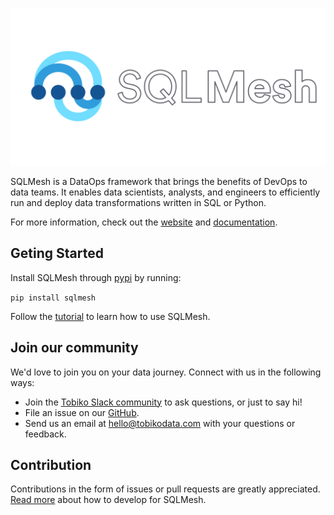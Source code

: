 ![SQLMesh logo](sqlmesh.svg)

SQLMesh is a DataOps framework that brings the benefits of DevOps to data teams. It enables data scientists, analysts, and engineers to efficiently run and deploy data transformations written in SQL or Python.

For more information, check out the [website](https://sqlmesh.com) and [documentation](https://sqlmesh.readthedocs.io/en/stable/).

## Geting Started
Install SQLMesh through [pypi](https://pypi.org/project/sqlmesh/) by running:

```pip install sqlmesh```

Follow the [tutorial](https://sqlmesh.readthedocs.io/en/stable/quick_start/) to learn how to use SQLMesh.

## Join our community
We'd love to join you on your data journey. Connect with us in the following ways:

* Join the [Tobiko Slack community](https://join.slack.com/t/tobiko-data/shared_invite/zt-1tofr385z-vi~hDISNABiYIgkfGM3Khg) to ask questions, or just to say hi!
* File an issue on our [GitHub](https://github.com/TobikoData/sqlmesh/issues/new).
* Send us an email at [hello@tobikodata.com](hello@tobikodata.com) with your questions or feedback.

## Contribution
Contributions in the form of issues or pull requests are greatly appreciated. [Read more](https://sqlmesh.readthedocs.io/en/stable/development/) about how to develop for SQLMesh.
